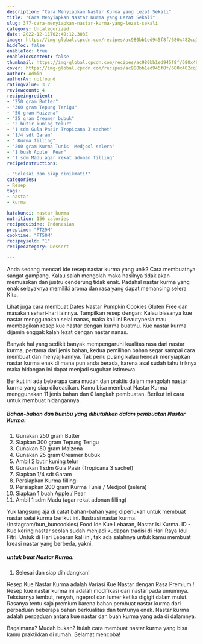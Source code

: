 ```yaml
---
description: "Cara Menyiapkan Nastar Kurma yang Lezat Sekali"
title: "Cara Menyiapkan Nastar Kurma yang Lezat Sekali"
slug: 377-cara-menyiapkan-nastar-kurma-yang-lezat-sekali
category: Uncategorized
date: 2022-12-11T02:49:12.303Z
image: https://img-global.cpcdn.com/recipes/ac980bb1ed945f8f/680x482cq70/nastar-kurma-foto-resep-utama.jpg
hideToc: false
enableToc: true
enableTocContent: false
thumbnail: https://img-global.cpcdn.com/recipes/ac980bb1ed945f8f/680x482cq70/nastar-kurma-foto-resep-utama.jpg
cover: https://img-global.cpcdn.com/recipes/ac980bb1ed945f8f/680x482cq70/nastar-kurma-foto-resep-utama.jpg
author: Admin
authorAv: notfound
ratingvalue: 3.2
reviewcount: 4
recipeingredient:
- "250 gram Butter"
- "300 gram Tepung Terigu"
- "50 gram Maizena"
- "25 gram Creamer bubuk"
- "2 butir kuning telur"
- "1 sdm Gula Pasir Tropicana 3 sachet"
- "1/4 sdt Garam"
- " Kurma filling"
- "200 gram Kurma Tunis  Medjool selera"
- "1 buah Apple  Pear"
- "1 sdm Madu agar rekat adonan filling"
recipeinstructions:

- "Selesai dan siap dinikmati!"
categories:
- Resep
tags:
- nastar
- kurma

katakunci: nastar kurma 
nutrition: 156 calories
recipecuisine: Indonesian
preptime: "PT29M"
cooktime: "PT50M"
recipeyield: "1"
recipecategory: Dessert

---
```





Anda sedang mencari ide resep nastar kurma yang unik? Cara membuatnya sangat gampang. Kalau salah mengolah maka hasilnya tidak akan memuaskan dan justru cenderung tidak enak. Padahal nastar kurma yang enak selayaknya memiliki aroma dan rasa yang dapat memancing selera Kita.





Lihat juga cara membuat Dates Nastar Pumpkin Cookies Gluten Free dan masakan sehari-hari lainnya. Tampilkan resep dengan: Kalau biasanya kue nastar menggunakan selai nanas, maka kali ini Beautynesia mau membagikan resep kue nastar dengan kurma buatmu. Kue nastar kurma dijamin enggak kalah lezat dengan nastar nanas.

Banyak hal yang sedikit banyak mempengaruhi kualitas rasa dari nastar kurma, pertama dari jenis bahan, kedua pemilihan bahan segar sampai cara membuat dan menyajikannya. Tak perlu pusing kalau hendak menyiapkan nastar kurma enak di mana pun anda berada, karena asal sudah tahu triknya maka hidangan ini dapat menjadi suguhan istimewa.






Berikut ini ada beberapa cara mudah dan praktis dalam mengolah nastar kurma yang siap dikreasikan. Kamu bisa membuat Nastar Kurma menggunakan 11 jenis bahan dan 0 langkah pembuatan. Berikut ini cara untuk membuat hidangannya.

<!--inarticleads1-->

##### Bahan-bahan dan bumbu yang dibutuhkan dalam pembuatan Nastar Kurma:

1. Gunakan 250 gram Butter
1. Siapkan 300 gram Tepung Terigu
1. Gunakan 50 gram Maizena
1. Gunakan 25 gram Creamer bubuk
1. Ambil 2 butir kuning telur
1. Gunakan 1 sdm Gula Pasir (Tropicana 3 sachet)
1. Siapkan 1/4 sdt Garam
1. Persiapkan  Kurma filling:
1. Persiapkan 200 gram Kurma Tunis / Medjool (selera)
1. Siapkan 1 buah Apple / Pear
1. Ambil 1 sdm Madu (agar rekat adonan filling)


Yuk langsung aja di catat bahan-bahan yang diperlukan untuk membuat nastar selai kurma berikut ini. Ilustrasi nastar kurma. (Instagram/bun_buncookies) Food Ide Kue Lebaran, Nastar Isi Kurma. ID - Kue kering nastar seolah sudah menjadi kudapan tradisi di Hari Raya Idul Fitri. Untuk di Hari Lebaran kali ini, tak ada salahnya untuk kamu membuat kreasi nastar yang berbeda, yakni. 

<!--inarticleads2-->

#####  untuk buat Nastar Kurma:


1. Selesai dan siap dihidangkan!

Resep Kue Nastar Kurma adalah Variasi Kue Nastar dengan Rasa Premium ! Resep kue nastar kurma ini adalah modifikasi dari nastar pada umumnya. Teksturnya lembut, renyah, ngeprol dan lumer ketika digigit dalam mulut. Rasanya tentu saja premium karena bahan pembuat nastar kurma dari perpaduan beberapa bahan berkualitas dan tentunya enak. Nastar kurma adalah perpaduan antara kue nastar dan buah kurma yang ada di dalamnya. 

Bagaimana? Mudah bukan? Itulah cara membuat nastar kurma yang bisa kamu praktikkan di rumah. Selamat mencoba!
